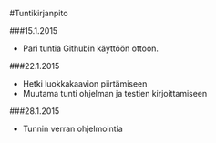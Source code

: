 #Tuntikirjanpito

###15.1.2015
- Pari tuntia Githubin käyttöön ottoon.

###22.1.2015
- Hetki luokkakaavion piirtämiseen
- Muutama tunti ohjelman ja testien kirjoittamiseen

###28.1.2015
- Tunnin verran ohjelmointia
